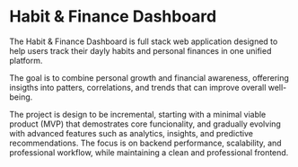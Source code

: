 # Habit & Finance Dashboard

The Habit & Finance Dashboard is full stack web application designed to help users track their dayly habits and personal finances in one unified platform.

The goal is to combine personal growth and financial awareness, offerering insigths into patters, correlations, and trends that can improve overall well-being.

The project is design to be incremental, starting with a minimal viable product (MVP) that demostrates core funcionality, and gradually evolving with advanced features such as analytics, insights, and predictive recommendations. The focus is on backend performance, scalability, and professional workflow, while maintaining a clean and professional frontend.



